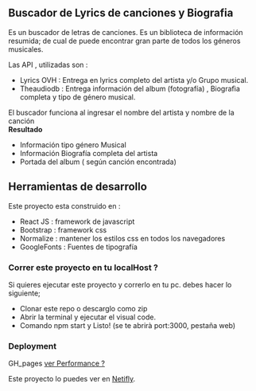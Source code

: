 ## Buscador de Lyrics de canciones y Biografia
Es un buscador de letras de canciones. Es un biblioteca de información resumida; de cual de 
puede encontrar gran parte de todos los géneros musicales.

Las API , utilizadas son :
- Lyrics OVH : Entrega en lyrics completo del artista y/o Grupo musical.
- Theaudiodb : Entrega información del album (fotografía) , Biografìa completa y tipo de género musical.


 El buscador funciona al ingresar el nombre del artista y nombre de la canción <br>
**Resultado**
- Información tipo género Musical
- Información Biografía completa del artista
- Portada del album ( según canción encontrada)


## Herramientas de desarrollo

Este proyecto esta construido en :
 - React JS : framework de javascript
 - Bootstrap : framework css
 - Normalize : mantener los estilos css en todos los navegadores
 - GoogleFonts : Fuentes de tipografía 



### Correr este proyecto en tu localHost ?

Si quieres ejecutar este proyecto y correrlo en tu pc.
debes hacer lo siguiente;
- Clonar este repo o descarglo como zip
- Abrir la terminal y ejecutar el visual code.
- Comando npm start y Listo! (se te abrirà port:3000, pestaña web)


### Deployment
GH_pages [ ver Performance ? ](https://teresitalee.github.io/gasto-semanal/)

Este proyecto lo puedes ver en [Netifly](https://ecstatic-colden-f4fa61.netlify.app/).